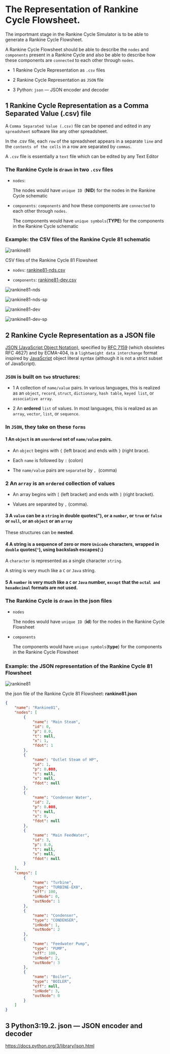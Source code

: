 # The Representation of Rankine Cycle Flowsheet.

The importmant stage in the Rankine Cycle Simulator is to be able to generate a Rankine Cycle Flowsheet.

A Rankine Cycle Flowsheet should be able to describe the `nodes` and `components` present in a Rankine Cycle and also be able to describe how these components are `connected` to each other through `nodes`.

* 1 Rankine Cycle Representation as `.csv` files

* 2 Rankine Cycle Representation as `JSON` file

* 3 Python: `json` — JSON encoder and decoder

## 1  Rankine Cycle Representation as a Comma Separated Value (.csv) file

A `Comma Separated Value (.csv)` file can be opened and edited in any `spreadsheet` software like any other spreadsheet.

In the .csv file, each `row` of the spreadsheet appears in a separate `line` and the `contents of the cells` in a row are separated by `commas`.

A `.csv` file is essentially a `text` file which can be edited  by any Text Editor


### The  Rankine Cycle is `drawn` in two `.csv` files 

* `nodes`:  

    The nodes would have `unique ID `(**NID**) for the nodes in the Rankine Cycle schematic

* `components`: `components` and how these components are `connected`  to each other through `nodes`.

   The components would have `unique symbols`(**TYPE**) for the components in the Rankine Cycle schematic

### Example: the CSV files of the Rankine Cycle 81 schematic

![rankine81](./img/rankine81.jpg)

CSV files of the Rankine Cycle 81 Flowsheet 

* `nodes`: [rankine81-nds.csv](./step3-csv/rankine81-nds.csv)

* `components`: [rankine81-dev.csv](./step3-csv/rankine81-dev.csv)

![rankine81-nds](./img/rankine81-nds.png)

![rankine81-nds-sp](./img/rankine81-nds-sp.png)

![rankine81-dev](./img/rankine81-dev.png)

![rankine81-dev-sp](./img/rankine81-dev-sp.png)

## 2 Rankine Cycle Representation as a JSON file

[JSON (JavaScript Object Notation)](http://json.org/), specified by [RFC 7159]() (which obsoletes RFC 4627) and by ECMA-404, is a `lightweight data interchange` format inspired by [JavaScript](https://en.wikipedia.org/wiki/JavaScript) object literal syntax (although it is not a strict subset of JavaScript).

### `JSON` is built on `two` structures:

* 1 A collection of `name/value` pairs. In various languages, this is realized as an `object`, `record`, `struct`, `dictionary`, `hash table`, `keyed list`, or `associative array`.


* 2 An **ordered** `list` of values. In most languages, this is realized as an `array`, `vector`, `list`, or `sequence`.

###  In `JSON`, they take on these `forms`

#### 1 An `object` is an `unordered` set of `name/value` pairs.

* An `object` begins with `{` (left brace) and ends with `}` (right brace).

* Each `name` is followed by `:` (colon) 

* The `name/value` pairs are `separated` by `, `(comma)

### 2 An `array` is an `ordered` collection of **values**

* An array begins with `[` (left bracket) and ends with `]` (right bracket).

* Values are separated by `,` (comma).

#### 3 A `value` can be a `string` in double quotes("), or a `number`, or `true` or `false` or `null`, or an `object` or an `array`

These structures can be **nested**.

#### 4 A **string** is a sequence of zero or more `Unicode` characters, wrapped in `double` quotes(`"`), using backslash escapes(`\`)

A `character` is represented as a single character `string`. 

A string is very much like a `C` or `Java` string.

#### 5 A `number` is very much like a `C` or `Java` number, `except` that the `octal and hexadecimal` formats are not used.

### The  Rankine Cycle is `drawn` in the json  files 

* `nodes`

  The nodes would have `unique ID `(**id**) for the nodes in the Rankine Cycle Flowsheet

* `components`

   The components would have `unique symbols`(**type**) for the components in the Rankine Cycle Flowsheet

### Example: the JSON representation of the Rankine Cycle 81　Flowsheet

![rankine81](./img/rankine81.jpg)

the json file of the Rankine Cycle 81 Flowsheet: **rankine81.json**

```json
{
    "name": "Rankine81",
    "nodes": [
        {
            "name": "Main Steam",
            "id": 0,
            "p": 8.0,
            "t": null,
            "x": 1,
            "fdot": 1
        },
        {
            "name": "Outlet Steam of HP",
            "id": 1,
            "p": 0.008,
            "t": null,
            "x": null,
            "fdot": null
        },
        {
            "name": "Condenser Water",
            "id": 2,
            "p": 0.008,
            "t": null,
            "x": 0,
            "fdot": null
        },
        {
            "name": "Main FeedWater",
            "id": 3,
            "p": 8.0,
            "t": null,
            "x": null,
            "fdot": null
        }
    ],
    "comps": [
        {
            "name": "Turbine",
            "type": "TURBINE-EX0",
            "eff": 100,
            "inNode": 0,
            "outNode": 1
        },
        {
            "name": "Condenser",
            "type": "CONDENSER",
            "inNode": 1,
            "outNode": 2
        },
        {
            "name": "Feedwater Pump",
            "type": "PUMP",
            "eff": 100,
            "inNode": 2,
            "outNode": 3
        },
        {
            "name": "Boiler",
            "type": "BOILER",
            "eff": null,
            "inNode": 3,
            "outNode": 0
        }
    ]
}
```

## 3 Python3:19.2. json — JSON encoder and decoder

https://docs.python.org/3/library/json.html
